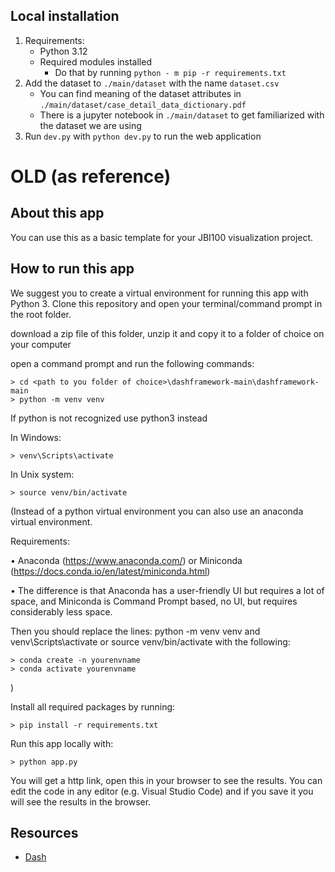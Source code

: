## Local installation
1. Requirements: 
   * Python 3.12
   * Required modules installed
     * Do that by running `python - m pip -r requirements.txt`
2. Add the dataset to `./main/dataset` with the name `dataset.csv`
   * You can find meaning of the dataset attributes in `./main/dataset/case_detail_data_dictionary.pdf`
   * There is a jupyter notebook in `./main/dataset` to get familiarized with the dataset we are using
3. Run `dev.py` with `python dev.py` to run the web application


# OLD (as reference)
## About this app

You can use this as a basic template for your JBI100 visualization project.

## How to run this app

We suggest you to create a virtual environment for running this app with Python 3. Clone this repository 
and open your terminal/command prompt in the root folder.


download a zip file of this folder, unzip it and copy it to a folder of choice on your computer

open a command prompt and run the following commands:

```
> cd <path to you folder of choice>\dashframework-main\dashframework-main 
> python -m venv venv

```
If python is not recognized use python3 instead

In Windows: 

```
> venv\Scripts\activate

```
In Unix system:
```
> source venv/bin/activate
```

(Instead of a python virtual environment you can also use an anaconda virtual environment.
 
Requirements:

• Anaconda (https://www.anaconda.com/) or Miniconda (https://docs.conda.io/en/latest/miniconda.html)

• The difference is that Anaconda has a user-friendly UI but requires a lot of space, and Miniconda is Command Prompt based, no UI, but requires considerably less space.

Then you should replace the lines: python -m venv venv and venv\Scripts\activate or source venv/bin/activate with the following:

```
> conda create -n yourenvname
> conda activate yourenvname
```
)

Install all required packages by running:
```
> pip install -r requirements.txt
```

Run this app locally with:
```
> python app.py
```
You will get a http link, open this in your browser to see the results. You can edit the code in any editor (e.g. Visual Studio Code) and if you save it you will see the results in the browser.

## Resources

* [Dash](https://dash.plot.ly/)
